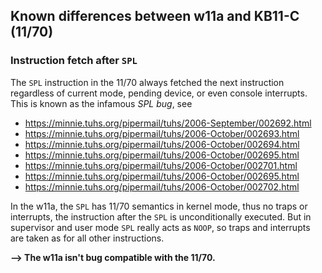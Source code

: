 ## Known differences between w11a and KB11-C (11/70)

### Instruction fetch after `SPL`

The `SPL` instruction in the 11/70 always fetched the next instruction
regardless of current mode, pending device, or even console interrupts.
This is known as the infamous _SPL bug_, see
  - https://minnie.tuhs.org/pipermail/tuhs/2006-September/002692.html
  - https://minnie.tuhs.org/pipermail/tuhs/2006-October/002693.html
  - https://minnie.tuhs.org/pipermail/tuhs/2006-October/002694.html
  - https://minnie.tuhs.org/pipermail/tuhs/2006-October/002695.html
  - https://minnie.tuhs.org/pipermail/tuhs/2006-October/002701.html
  - https://minnie.tuhs.org/pipermail/tuhs/2006-October/002695.html
  - https://minnie.tuhs.org/pipermail/tuhs/2006-October/002702.html

In the w11a, the `SPL` has 11/70 semantics in kernel mode, thus no 
traps or interrupts, the instruction after the `SPL` is unconditionally
executed.
But in supervisor and user mode `SPL` really acts as `NOOP`, so traps and
interrupts are taken as for all other instructions.   

**--> The w11a isn't bug compatible with the 11/70.**
